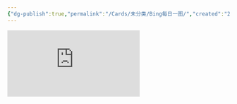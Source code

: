 ```yaml
---
{"dg-publish":true,"permalink":"/Cards/未分类/Bing每日一图/","created":"2024-04-08","updated":"2024-04-08"}
---
```


![](https://api.dujin.org/bing/1920.php)